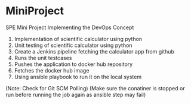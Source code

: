 # MiniProject
SPE Mini Project
Implementing the DevOps Concept

1. Implementation of scientific calculator using python
2. Unit testing of scientific calculator using python
3. Create a Jenkins pipeline fetching the calculator app from github
4. Runs the unit testcases
5. Pushes the application to docker hub repository
6. Fetches the docker hub image
7. Using ansible playbook to run it on the local system

(Note: Check for Git SCM Polling)
(Make sure the conatiner is stopped or run before running the job again as ansible step may fail)
